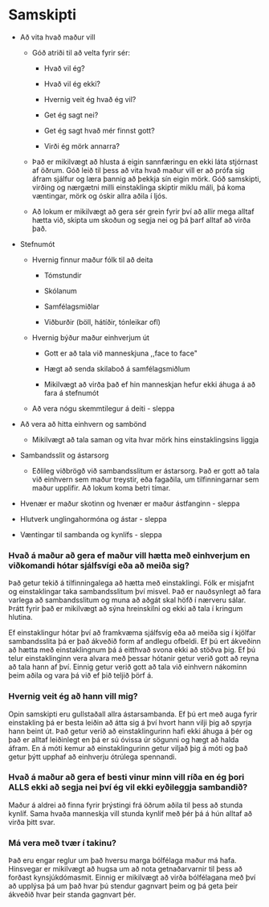 # Samskipti

* Að vita hvað maður vill

    * Góð atriði til að velta fyrir sér:

        * Hvað vil ég?

        * Hvað vil ég ekki?

        * Hvernig veit ég hvað ég vil?

        * Get ég sagt nei?

        * Get ég sagt hvað mér finnst gott?

        * Virði ég mörk annarra?

    * Það er mikilvægt að hlusta á eigin sannfæringu en ekki láta stjórnast af öðrum. Góð leið til þess að vita hvað maður vill er að prófa sig áfram sjálfur og læra þannig að þekkja sín eigin mörk. Góð samskipti, virðing og nærgætni milli einstaklinga skiptir miklu máli, þá koma væntingar, mörk og óskir allra aðila í ljós.

    * Að lokum er mikilvægt að gera sér grein fyrir því að allir mega alltaf hætta við, skipta um skoðun og segja nei og þá þarf alltaf að virða það.

* Stefnumót

    * Hvernig finnur maður fólk til að deita

        * Tómstundir

        * Skólanum

        * Samfélagsmiðlar

        * Viðburðir (böll, hátíðir, tónleikar ofl)

    * Hvernig býður maður einhverjum út

        * Gott er að tala við manneskjuna ,,face to face"

        * Hægt að senda skilaboð á samfélagsmiðlum

        * Mikilvægt að virða það ef hin manneskjan hefur ekki áhuga á að fara á stefnumót

    * Að vera nógu skemmtilegur á deiti - sleppa

* Að vera að hitta einhvern og sambönd

    * Mikilvægt að tala saman og vita hvar mörk hins einstaklingsins liggja

* Sambandsslit og ástarsorg

    * Eðlileg viðbrögð við sambandsslitum er ástarsorg. Það er gott að tala við einhvern sem maður treystir, eða fagaðila, um tilfinningarnar sem maður upplifir. Að lokum koma betri tímar.

* Hvenær er maður skotinn og hvenær er maður ástfanginn - sleppa

* Hlutverk unglingahormóna og ástar - sleppa

* Væntingar til sambanda og kynlífs - sleppa


### Hvað á maður að gera ef maður vill hætta með einhverjum en viðkomandi hótar sjálfsvígi eða að meiða sig?

Það getur tekið á tilfinningalega að hætta með einstaklingi. Fólk er misjafnt og einstaklingar taka sambandsslitum því misvel. Það er nauðsynlegt að fara varlega að sambandsslitum og muna að aðgát skal höfð í nærveru sálar. Þrátt fyrir það er mikilvægt að sýna hreinskilni og ekki að tala í kringum hlutina.

Ef einstaklingur hótar því að framkvæma sjálfsvíg eða að meiða sig í kjölfar sambandsslita þá er það ákveðið form af andlegu ofbeldi. Ef þú ert ákveðinn að hætta með einstaklingnum þá á eitthvað svona ekki að stöðva þig. Ef þú telur einstaklinginn vera alvara með þessar hótanir getur verið gott að reyna að tala hann af því. Einnig getur verið gott að tala við einhvern nákominn þeim aðila og vara þá við ef þið teljið þörf á.


### Hvernig veit ég að hann vill mig?

Opin samskipti eru gullstaðall allra ástarsambanda. Ef þú ert með auga fyrir einstakling þá er besta leiðin að átta sig á því hvort hann vilji þig að spyrja hann beint út. Það getur verið að einstaklingurinn hafi ekki áhuga á þér og það er alltaf leiðinlegt en þá er sú óvissa úr sögunni og hægt að halda áfram. En á móti kemur að einstaklingurinn getur viljað þig á móti og það getur þýtt upphaf að einhverju ótrúlega spennandi.

### Hvað á maður að gera ef besti vinur minn vill ríða en ég þori ALLS ekki að segja nei því ég vil ekki eyðileggja sambandið?

Maður á aldrei að finna fyrir þrýstingi frá öðrum aðila til þess að stunda kynlíf. Sama hvaða manneskja vill stunda kynlíf með þér þá á hún alltaf að virða þitt svar.

### Má vera með tvær í takinu?

Það eru engar reglur um það hversu marga bólfélaga maður má hafa. Hinsvegar er mikilvægt að hugsa um að nota getnaðarvarnir til þess að forðast kynsjúkdómasmit. Einnig er mikilvægt að virða bólfélagana með því að upplýsa þá um það hvar þú stendur gagnvart þeim og þá geta þeir ákveðið hvar þeir standa gagnvart þér.
